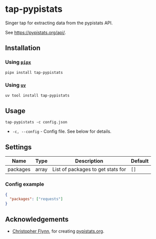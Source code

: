# tap-pypistats

Singer tap for extracting data from the pypistats API.

See https://pypistats.org/api/.

## Installation

### Using [`pipx`](https://pipx.pypa.io/)

```bash
pipx install tap-pypistats
```

### Using [`uv`](https://docs.astral.sh/uv/getting-started/installation/)

```bash
uv tool install tap-pypistats
```

## Usage

```
tap-pypistats -c config.json
```

* `-c, --config` - Config file. See below for details.

## Settings

| Name | Type | Description | Default |
| ---- | ---- | ----------- | ------- |
| packages | array | List of packages to get stats for | `[]` |

### Config example

```json
{
  "packages": ["requests"]
}
```

## Acknowledgements

* [Christopher Flynn](https://flynn.gg/), for creating [pypistats.org](https://pypistats.org).
